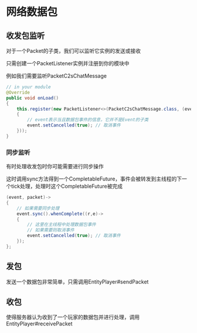 # 网络数据包

## 收发包监听

对于一个Packet的子类，我们可以监听它实例的发送或接收

只需创建一个PacketListener实例并注册到你的模块中

例如我们需要监听PacketC2sChatMessage

```java
// in your module
@Override
public void onLoad()
{
    this.register(new PacketListener<>(PacketC2sChatMessage.class, (event, packet)->
    {
        // event表示当且数据包事件的信息，它并不是Event的子类
        event.setCancelled(true); // 取消事件
    }));
}
```

### 同步监听

有时处理收发包时你可能需要进行同步操作

这时调用sync方法得到一个CompletableFuture，事件会被转发到主线程的下一个tick处理，处理时这个CompletableFuture被完成

```java
(event, packet)->
{
    // 如果需要同步处理
    event.sync().whenComplete((r,e)->
    {
        // 这里在主线程中处理数据包事件
        // 如果需要则取消事件
        event.setCancelled(true); // 取消事件
    });
};
```

## 发包

发送一个数据包非常简单，只需调用EntityPlayer#sendPacket

## 收包

使得服务器认为收到了一个玩家的数据包并进行处理，调用EntityPlayer#receivePacket
